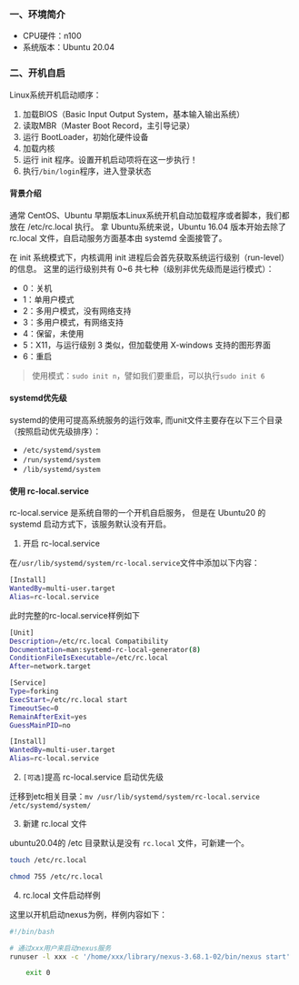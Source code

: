 

### 一、环境简介

- CPU硬件：n100
- 系统版本：Ubuntu 20.04

### 二、开机自启

Linux系统开机启动顺序：
1. 加载BIOS（Basic Input Output System，基本输入输出系统）
2. 读取MBR（Master Boot Record，主引导记录）
3. 运行 BootLoader，初始化硬件设备
4. 加载内核
5. 运行 init 程序。设置开机启动项将在这一步执行！
6. 执行`/bin/login`程序，进入登录状态

#### 背景介绍

通常 CentOS、Ubuntu 早期版本Linux系统开机自动加载程序或者脚本，我们都放在 /etc/rc.local 执行。
拿 Ubuntu系统来说，Ubuntu 16.04 版本开始去除了 rc.local 文件，自启动服务方面基本由 systemd 全面接管了。

在 init 系统模式下，内核调用 init 进程后会首先获取系统运行级别（run-level）的信息。
这里的运行级别共有 0~6 共七种（级别非优先级而是运行模式）：
- 0：关机
- 1：单用户模式
- 2：多用户模式，没有网络支持
- 3：多用户模式，有网络支持
- 4：保留，未使用
- 5：X11，与运行级别 3 类似，但加载使用 X-windows 支持的图形界面
- 6：重启

> 使用模式：`sudo init n`，譬如我们要重启，可以执行`sudo init 6`


#### systemd优先级

systemd的使用可提高系统服务的运行效率, 而unit文件主要存在以下三个目录（按照启动优先级排序）：
- `/etc/systemd/system`
- `/run/systemd/system`
- `/lib/systemd/system`


#### 使用 rc-local.service

rc-local.service 是系统自带的一个开机自启服务， 但是在 Ubuntu20 的 systemd 启动方式下，该服务默认没有开启。

1. 开启 rc-local.service

在`/usr/lib/systemd/system/rc-local.service`文件中添加以下内容：
```bash
[Install]
WantedBy=multi-user.target
Alias=rc-local.service
```

此时完整的rc-local.service样例如下

```bash
[Unit]
Description=/etc/rc.local Compatibility
Documentation=man:systemd-rc-local-generator(8)
ConditionFileIsExecutable=/etc/rc.local
After=network.target

[Service]
Type=forking
ExecStart=/etc/rc.local start
TimeoutSec=0
RemainAfterExit=yes
GuessMainPID=no

[Install]
WantedBy=multi-user.target
Alias=rc-local.service
```

2. `[可选]`提高 rc-local.service 启动优先级

迁移到etc相关目录：`mv /usr/lib/systemd/system/rc-local.service /etc/systemd/system/`

3. 新建 rc.local 文件

ubuntu20.04的 /etc 目录默认是没有 `rc.local` 文件，可新建一个。
```bash
touch /etc/rc.local

chmod 755 /etc/rc.local

```

4. rc.local 文件启动样例

这里以开机启动nexus为例，样例内容如下：
```bash
#!/bin/bash

# 通过xxx用户来启动nexus服务
runuser -l xxx -c '/home/xxx/library/nexus-3.68.1-02/bin/nexus start'

	exit 0
```